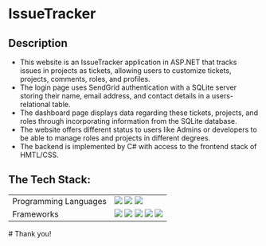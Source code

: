 # IssueTracker

## Description
- This website is an IssueTracker application in ASP.NET that tracks issues in projects as tickets, allowing users to customize tickets, projects, comments, roles, and profiles. 
- The login page uses SendGrid authentication with a SQLite server storing their name, email address, and contact details in a users-relational table.
- The dashboard page displays data regarding these tickets, projects, and roles through incorporating information from the SQLite database.
- The website offers different status to users like Admins or developers to be able to manage roles and projects in different degrees.
- The backend is implemented by C# with access to the frontend stack of HMTL/CSS.

## The Tech Stack:

<table>
    <tr>
        <td>Programming Languages</td>
        <td>
          <img src="https://img.shields.io/badge/C%23-239120?style=flat-square&logo=c-sharp&logoColor=white"/>
          <img src="https://img.shields.io/badge/HTML5-%23E34F26.svg?style=flat-square&logo=html5&logoColor=white"/>
          <img src="https://img.shields.io/badge/CSS3-%231572B6.svg?style=flat-square&logo=css3&logoColor=white"/>
        </td>
    </tr>
    <tr>
        <td>Frameworks</td>
        <td>
            <img src="https://img.shields.io/badge/.NET-5C2D91?style=flat-square&logo=.net&logoColor=white"/>
            <img src="https://img.shields.io/badge/SQLite-A74304?style=flat-square&logo=sqlite&logoColor=white"/>
            <img src="https://img.shields.io/badge/Bootstrap-B32403?style=flat-square&logo=bootstrap&logoColor=white"/>
            <img src="https://img.shields.io/badge/Identity-EEE302?style=flat-square&logo=identity&logoColor=white"/>
            <img src="https://img.shields.io/badge/SendGrid Blue-FFF031?style=flat-square&logo=sendgrid&logoColor=white"/>
        </td>
    </tr>
</table>
# Thank you!

